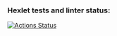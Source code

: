 ### Hexlet tests and linter status:
[![Actions Status](https://github.com/Mikhaylov-Andrey-derek23/php-project-lvl1/workflows/hexlet-check/badge.svg)](https://github.com/Mikhaylov-Andrey-derek23/php-project-lvl1/actions)